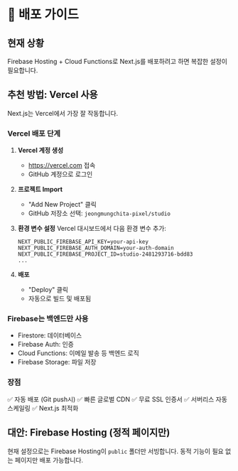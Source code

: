 # 🚀 배포 가이드

## 현재 상황

Firebase Hosting + Cloud Functions로 Next.js를 배포하려고 하면 복잡한 설정이 필요합니다.

## 추천 방법: Vercel 사용

Next.js는 Vercel에서 가장 잘 작동합니다.

### Vercel 배포 단계

1. **Vercel 계정 생성**
   - https://vercel.com 접속
   - GitHub 계정으로 로그인

2. **프로젝트 Import**
   - "Add New Project" 클릭
   - GitHub 저장소 선택: `jeongmungchita-pixel/studio`

3. **환경 변수 설정**
   Vercel 대시보드에서 다음 환경 변수 추가:
   ```
   NEXT_PUBLIC_FIREBASE_API_KEY=your-api-key
   NEXT_PUBLIC_FIREBASE_AUTH_DOMAIN=your-auth-domain
   NEXT_PUBLIC_FIREBASE_PROJECT_ID=studio-2481293716-bdd83
   ...
   ```

4. **배포**
   - "Deploy" 클릭
   - 자동으로 빌드 및 배포됨

### Firebase는 백엔드만 사용

- Firestore: 데이터베이스
- Firebase Auth: 인증
- Cloud Functions: 이메일 발송 등 백엔드 로직
- Firebase Storage: 파일 저장

### 장점

✅ 자동 배포 (Git push시)
✅ 빠른 글로벌 CDN
✅ 무료 SSL 인증서
✅ 서버리스 자동 스케일링
✅ Next.js 최적화

## 대안: Firebase Hosting (정적 페이지만)

현재 설정으로는 Firebase Hosting이 `public` 폴더만 서빙합니다.
동적 기능이 필요 없는 페이지만 배포 가능합니다.

